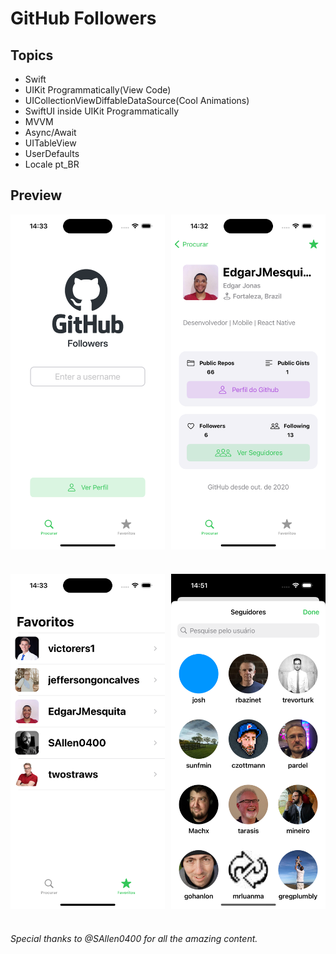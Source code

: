 # GitHub Followers

## Topics

- Swift
- UIKit Programmatically(View Code)
- UICollectionViewDiffableDataSource(Cool Animations)
- SwiftUI inside UIKit Programmatically
- MVVM
- Async/Await
- UITableView
- UserDefaults
- Locale pt_BR

## Preview

<div style="display: flex; width: 100%; justify-content: space-between">
<img src="./docs/search.png" style="width: 49%" />
<img src="./docs/user1.png" style="width: 49%"/>
</div>

#

<div style="display: flex; width: 100%; justify-content: space-between">

<img src="./docs/favorites.png" style="width: 49%"/>

<img src="./docs/followers.png"  style="width: 49%"/>
 
</div>

#

_Special thanks to @SAllen0400 for all the amazing content._
